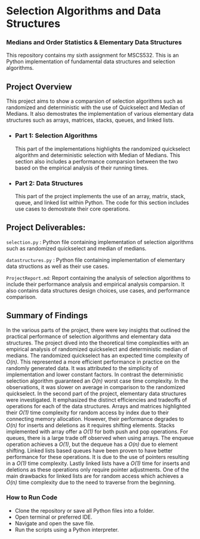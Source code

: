# Selection Algorithms and Data Structures
### Medians and Order Statistics & Elementary Data Structures

This repository contains my sixth assignment for MSCS532. This is an Python implementation of fundamental data structures and selection algorithms.

## Project Overview
This project aims to show a comparsion of selection algorithms such as randomized and deterministic with the use of Quickselect and Median of Medians. It also demostrates the implementation of various elementary data structures such as arrays, matrices, stacks, queues, and linked lists.

 * ### Part 1: Selection Algorithms
      This part of the implementations highlights the randomized quickselect algorithm and deterministic selection with Median of Medians. This section also includes a performance comparsion between the two based on the empirical analysis of their running times.

 * ### Part 2: Data Structures
      This part of the project implements the use of an array, matrix, stack, queue, and linked list within Python. The code for this section includes use cases to demostrate their core operations.

## Project Deliverables:
```selection.py``` : Python file containing implementation of selection algorithms such as randomized quickselect and median of medians. 

```datastructures.py``` : Python file containing implementation of elementary data structions as well as their use cases.

```ProjectReport.md```: Report containing the analysis of selection algorithms to include their performance analysis and empirical analysis comparsion. It also contains data structures design choices, use cases, and performance comparison.

## Summary of Findings
In the various parts of the project, there were key insights that outlined the practical performance of selection algorithms and elementary data structures. The project dived into the theoretical time complexities with an empirical analysis of randomized quickselect and deterministic median of medians. The randomized quickselect has an expected time complexity of <em>O(n)</em>. This represented a more efficient performance in practice on the randomly generated data. It was attributed to the simplicity of implementation and lower constant factors. In contrast the deterministic selection algorithm guaranteed an <em>O(n)</em> worst case time complexity. In the observations, it was slower on average in comparison to the randomized quickselect. In the second part of the project, elementary data structures were investigated. It emphasized the distinct efficiencies and tradeoffs of operations for each of the data structures. Arrays and matrices highlighted their <em>O(1)</em> time complexity for random access by index due to their connecting memory allocation. However, their performance degrades to <em> O(n)</em> for inserts and deletions as it requires shifting elements. Stacks implemented with array offer a <em>O(1)</em> for both push and pop operations. For queues, there is a large trade off observed when using arrays. The enqueue operation achieves a <em>O(1)</em>, but the dequeue has a <em>O(n)</em> due to element shifting. Linked lists based queues have been proven to have better performance for these operations. It is due to the use of pointers resulting in a <em>O(1)</em> time complexity. Lastly linked lists have a <em>O(1)</em> time for inserts and deletions as these operations only require pointer adjustments. One of the main drawbacks for linked lists are for random access which achieves a <em>O(n)</em> time complexity due to the need to traverse from the beginning. 


### How to Run Code
* Clone the repository or save all Python files into a folder.
* Open terminal or preferred IDE.
* Navigate and open the save file.
* Run the scripts using a Python interpreter.

